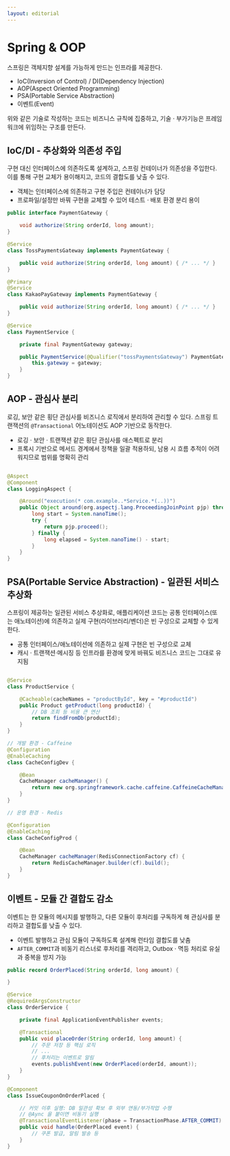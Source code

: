 ```yaml
---
layout: editorial
---
```


# Spring & OOP

스프링은 객체지향 설계를 가능하게 만드는 인프라를 제공한다.

- IoC(Inversion of Control) / DI(Dependency Injection)
- AOP(Aspect Oriented Programming)
- PSA(Portable Service Abstraction)
- 이벤트(Event)

위와 같은 기술로 작성하는 코드는 비즈니스 규칙에 집중하고, 기술 · 부가기능은 프레임워크에 위임하는 구조를 만든다.

## IoC/DI - 추상화와 의존성 주입

구현 대신 인터페이스에 의존하도록 설계하고, 스프링 컨테이너가 의존성을 주입한다. 이를 통해 구현 교체가 용이해지고, 코드의 결합도를 낮출 수 있다.

- 객체는 인터페이스에 의존하고 구현 주입은 컨테이너가 담당
- 프로파일/설정만 바꿔 구현을 교체할 수 있어 테스트 · 배포 환경 분리 용이

```java
public interface PaymentGateway {

    void authorize(String orderId, long amount);
}

@Service
class TossPaymentsGateway implements PaymentGateway {

    public void authorize(String orderId, long amount) { /* ... */ }
}

@Primary
@Service
class KakaoPayGateway implements PaymentGateway {

    public void authorize(String orderId, long amount) { /* ... */ }
}

@Service
class PaymentService {

    private final PaymentGateway gateway;

    public PaymentService(@Qualifier("tossPaymentsGateway") PaymentGateway gateway) {
        this.gateway = gateway;
    }
}
```

## AOP - 관심사 분리

로깅, 보안 같은 횡단 관심사를 비즈니스 로직에서 분리하여 관리할 수 있다. 스프링 트랜잭션의 `@Transactional` 어노테이션도 AOP 기반으로 동작한다.

- 로깅 · 보안 · 트랜잭션 같은 횡단 관심사를 애스펙트로 분리
- 프록시 기반으로 메서드 경계에서 정책을 일괄 적용하되, 남용 시 흐름 추적이 어려워지므로 범위를 명확히 관리

```java

@Aspect
@Component
class LoggingAspect {

    @Around("execution(* com.example..*Service.*(..))")
    public Object around(org.aspectj.lang.ProceedingJoinPoint pjp) throws Throwable {
        long start = System.nanoTime();
        try {
            return pjp.proceed();
        } finally {
            long elapsed = System.nanoTime() - start;
        }
    }
}
```

## PSA(Portable Service Abstraction) - 일관된 서비스 추상화

스프링이 제공하는 일관된 서비스 추상화로, 애플리케이션 코드는 공통 인터페이스(또는 애노테이션)에 의존하고 실제 구현(라이브러리/벤더)은 빈 구성으로 교체할 수 있게 한다.

- 공통 인터페이스/애노테이션에 의존하고 실제 구현은 빈 구성으로 교체
- 캐시 · 트랜잭션·메시징 등 인프라를 환경에 맞게 바꿔도 비즈니스 코드는 그대로 유지됨

```java

@Service
class ProductService {

    @Cacheable(cacheNames = "productById", key = "#productId")
    public Product getProduct(long productId) {
        // DB 조회 등 비용 큰 연산
        return findFromDb(productId);
    }
}
```

```java
// 개발 환경 - Caffeine
@Configuration
@EnableCaching
class CacheConfigDev {

    @Bean
    CacheManager cacheManager() {
        return new org.springframework.cache.caffeine.CaffeineCacheManager("productById");
    }
}

// 운영 환경 - Redis

@Configuration
@EnableCaching
class CacheConfigProd {

    @Bean
    CacheManager cacheManager(RedisConnectionFactory cf) {
        return RedisCacheManager.builder(cf).build();
    }
}
```

## 이벤트 - 모듈 간 결합도 감소

이벤트는 한 모듈의 메시지를 발행하고, 다른 모듈이 후처리를 구독하게 해 관심사를 분리하고 결합도를 낮출 수 있다.

- 이벤트 발행하고 관심 모듈이 구독하도록 설계해 런타임 결합도를 낮춤
- `AFTER_COMMIT`과 비동기 리스너로 후처리를 격리하고, Outbox · 멱등 처리로 유실과 중복을 방지 가능

```java
public record OrderPlaced(String orderId, long amount) {

}

@Service
@RequiredArgsConstructor
class OrderService {

    private final ApplicationEventPublisher events;

    @Transactional
    public void placeOrder(String orderId, long amount) {
        // 주문 저장 등 핵심 로직
        // ...
        // 후처리는 이벤트로 알림
        events.publishEvent(new OrderPlaced(orderId, amount));
    }
}

@Component
class IssueCouponOnOrderPlaced {

    // 커밋 이후 실행: DB 일관성 확보 후 외부 연동/부가작업 수행
    // @Aync 을 붙이면 비동기 실행
    @TransactionalEventListener(phase = TransactionPhase.AFTER_COMMIT)
    public void handle(OrderPlaced event) {
        // 쿠폰 발급, 알림 발송 등
    }
}
```
